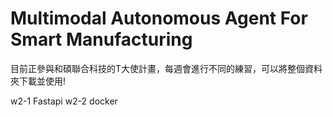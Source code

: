 # Multimodal Autonomous Agent For Smart Manufacturing 

目前正參與和碩聯合科技的T大使計畫，每週會進行不同的練習，可以將整個資料夾下載並使用!

w2-1 Fastapi 
w2-2 docker
